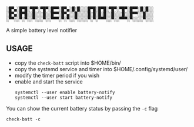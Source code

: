 ```
░█▀▄░█▀█░▀█▀░▀█▀░█▀▀░█▀▄░█░█░░░█▀█░█▀█░▀█▀░▀█▀░█▀▀░█░█░░
░█▀▄░█▀█░░█░░░█░░█▀▀░█▀▄░░█░░░░█░█░█░█░░█░░░█░░█▀▀░░█░░░
░▀▀░░▀░▀░░▀░░░▀░░▀▀▀░▀░▀░░▀░░░░▀░▀░▀▀▀░░▀░░▀▀▀░▀░░░░▀░░░
```

A simple battery level notifier

## USAGE
- copy the `check-batt` script into $HOME/bin/
- copy the systemd service and timer into $HOME/.config/systemd/user/
- modify the timer period if you wish
- enable and start the service
    ```
    systemctl --user enable battery-notify
    systemctl --user start battery-notify
    ```

You can show the current battery status by passing the `-c` flag
```
check-batt -c
```
